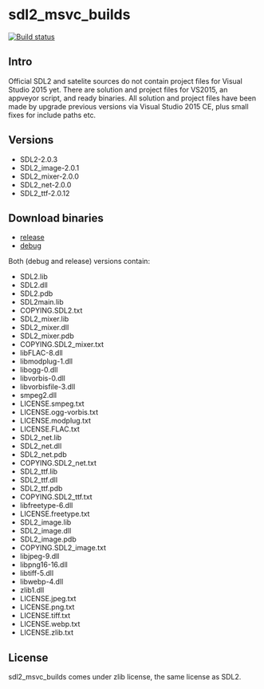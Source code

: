 # sdl2_msvc_builds #

[![Build status](https://ci.appveyor.com/api/projects/status/qp157wgdwefr9hq0?svg=true)](https://ci.appveyor.com/project/vladimirgamalian/sdl2-msvc-builds)

## Intro ##
Official SDL2 and satelite sources do not contain project files for Visual Studio 2015 yet. There are solution and project files for VS2015, an appveyor script, and ready binaries.
All solution and project files have been made by upgrade previous versions via Visual Studio 2015 CE, plus small fixes for include paths etc.

## Versions ##
 - SDL2-2.0.3
 - SDL2_image-2.0.1
 - SDL2_mixer-2.0.0
 - SDL2_net-2.0.0
 - SDL2_ttf-2.0.12

## Download binaries ##
  - [release](https://github.com/vladimirgamalian/sdl2_msvc_builds/releases/download/SDL2-Binaries/sdl2.zip)
  - [debug](https://github.com/vladimirgamalian/sdl2_msvc_builds/releases/download/SDL2-Binaries/sdl2d.zip)
  
Both (debug and release) versions contain:
  - SDL2.lib
  - SDL2.dll
  - SDL2.pdb
  - SDL2main.lib
  - COPYING.SDL2.txt
  - SDL2_mixer.lib
  - SDL2_mixer.dll
  - SDL2_mixer.pdb
  - COPYING.SDL2_mixer.txt
  - libFLAC-8.dll
  - libmodplug-1.dll
  - libogg-0.dll
  - libvorbis-0.dll
  - libvorbisfile-3.dll
  - smpeg2.dll
  - LICENSE.smpeg.txt
  - LICENSE.ogg-vorbis.txt
  - LICENSE.modplug.txt
  - LICENSE.FLAC.txt
  - SDL2_net.lib
  - SDL2_net.dll
  - SDL2_net.pdb
  - COPYING.SDL2_net.txt
  - SDL2_ttf.lib
  - SDL2_ttf.dll
  - SDL2_ttf.pdb
  - COPYING.SDL2_ttf.txt
  - libfreetype-6.dll
  - LICENSE.freetype.txt
  - SDL2_image.lib
  - SDL2_image.dll
  - SDL2_image.pdb
  - COPYING.SDL2_image.txt
  - libjpeg-9.dll
  - libpng16-16.dll
  - libtiff-5.dll
  - libwebp-4.dll
  - zlib1.dll
  - LICENSE.jpeg.txt
  - LICENSE.png.txt
  - LICENSE.tiff.txt
  - LICENSE.webp.txt
  - LICENSE.zlib.txt

## License ##

sdl2_msvc_builds comes under zlib license, the same license as SDL2.
